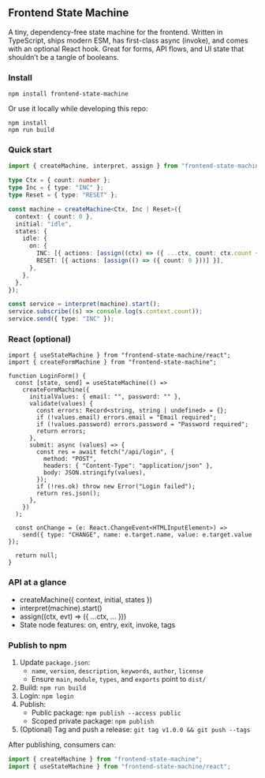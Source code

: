 ## Frontend State Machine

A tiny, dependency-free state machine for the frontend. Written in TypeScript, ships modern ESM, has first-class async (invoke), and comes with an optional React hook. Great for forms, API flows, and UI state that shouldn’t be a tangle of booleans.

### Install

```
npm install frontend-state-machine
```

Or use it locally while developing this repo:

```
npm install
npm run build
```

### Quick start

```ts
import { createMachine, interpret, assign } from "frontend-state-machine";

type Ctx = { count: number };
type Inc = { type: "INC" };
type Reset = { type: "RESET" };

const machine = createMachine<Ctx, Inc | Reset>({
  context: { count: 0 },
  initial: "idle",
  states: {
    idle: {
      on: {
        INC: [{ actions: [assign((ctx) => ({ ...ctx, count: ctx.count + 1 }))] }],
        RESET: [{ actions: [assign(() => ({ count: 0 }))] }],
      },
    },
  },
});

const service = interpret(machine).start();
service.subscribe((s) => console.log(s.context.count));
service.send({ type: "INC" });
```

### React (optional)

```tsx
import { useStateMachine } from "frontend-state-machine/react";
import { createFormMachine } from "frontend-state-machine";

function LoginForm() {
  const [state, send] = useStateMachine(() =>
    createFormMachine({
      initialValues: { email: "", password: "" },
      validate(values) {
        const errors: Record<string, string | undefined> = {};
        if (!values.email) errors.email = "Email required";
        if (!values.password) errors.password = "Password required";
        return errors;
      },
      submit: async (values) => {
        const res = await fetch("/api/login", {
          method: "POST",
          headers: { "Content-Type": "application/json" },
          body: JSON.stringify(values),
        });
        if (!res.ok) throw new Error("Login failed");
        return res.json();
      },
    })
  );

  const onChange = (e: React.ChangeEvent<HTMLInputElement>) =>
    send({ type: "CHANGE", name: e.target.name, value: e.target.value });

  return null;
}
```

### API at a glance

- createMachine({ context, initial, states })
- interpret(machine).start()
- assign((ctx, evt) => ({ ...ctx, ... }))
- State node features: on, entry, exit, invoke, tags

### Publish to npm

1. Update `package.json`:
   - `name`, `version`, `description`, `keywords`, `author`, `license`
   - Ensure `main`, `module`, `types`, and `exports` point to `dist/`
2. Build: `npm run build`
3. Login: `npm login`
4. Publish:
   - Public package: `npm publish --access public`
   - Scoped private package: `npm publish`
5. (Optional) Tag and push a release: `git tag v1.0.0 && git push --tags`

After publishing, consumers can:

```ts
import { createMachine } from "frontend-state-machine";
import { useStateMachine } from "frontend-state-machine/react";
```

